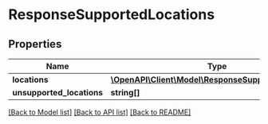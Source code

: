 # ResponseSupportedLocations

## Properties
Name | Type | Description | Notes
------------ | ------------- | ------------- | -------------
**locations** | [**\OpenAPI\Client\Model\ResponseSupportedLocation[]**](ResponseSupportedLocation.md) |  | 
**unsupported_locations** | **string[]** |  | 

[[Back to Model list]](../README.md#documentation-for-models) [[Back to API list]](../README.md#documentation-for-api-endpoints) [[Back to README]](../README.md)


